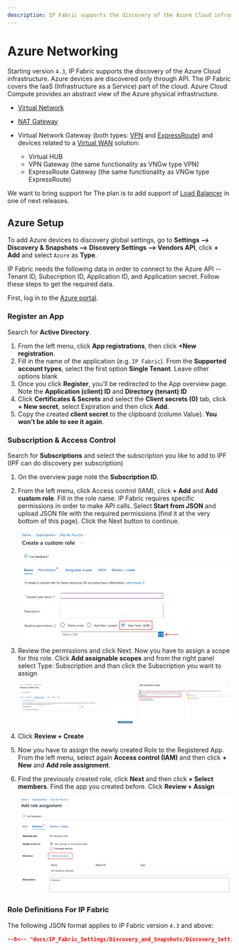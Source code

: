```yaml
---
description: IP Fabric supports the discovery of the Azure Cloud infrastructure. Azure devices are discovered only through API. The IP Fabric covers the IaaS part of...
---
```


# Azure Networking

Starting version `4.3`, IP Fabric supports the discovery of the Azure Cloud
infrastructure. Azure devices are discovered only through API. The IP
Fabric covers the IaaS (Infrastructure as a Service) part of the cloud.
Azure Cloud Compute provides an abstract view of the Azure physical
infrastructure.

- [Virtual Network](https://docs.microsoft.com/en-us/azure/virtual-network/virtual-networks-overview)
- [NAT Gateway](https://docs.microsoft.com/en-us/azure/virtual-network/nat-gateway/nat-gateway-resource)
- Virtual Network Gateway (both types: [VPN](https://docs.microsoft.com/en-us/azure/vpn-gateway/) and [ExpressRoute](https://docs.microsoft.com/en-us/azure/expressroute/expressroute-about-virtual-network-gateways)) and devices related to a [Virtual WAN](https://docs.microsoft.com/en-us/azure/virtual-wan/virtual-wan-about) solution:

  - Virtual HUB
  - VPN Gateway (the same functionality as VNGw type VPN)
  - ExpressRoute Gateway (the same functionality as VNGw type ExpressRoute)

We want to bring support for The plan is to add support of [Load Balancer](https://docs.microsoft.com/en-us/azure/load-balancer/load-balancer-overview) in one of next releases.

## Azure Setup

To add Azure devices to discovery global settings, go to **Settings -->
Discovery & Snapshots --> Discovery Settings --> Vendors API**, click **+ Add** and select `Azure` as **Type**.

IP Fabric needs the following data in order to connect to the Azure API
-- Tenant ID, Subscription ID, Application ID, and Application secret.
Follow these steps to get the required data.

First, log in to the [Azure portal](https://portal.azure.com/).

### Register an App

Search for **Active Directory**.

1. From the left menu, click **App registrations**, then click **+New registration**.
2. Fill in the name of the application (e.g. `IP Fabric`). From the **Supported account types**, select the first option **Single Tenant**. Leave other options blank
3. Once you click **Register**, you’ll be redirected to the App overview page. Note the **Application (client) ID** and **Directory (tenant) ID**
4. Click **Certificates & Secrets** and select the **Client secrets (0)** tab, click **+ New secret**, select Expiration and then click **Add**.
5. Copy the created **client secret** to the clipboard (column Value). **You won’t be able to see it again**.

### Subscription & Access Control

Search for **Subscriptions** and select the subscription you like to add to IPF (IPF can do discovery per subscription)

1. On the overview page note the **Subscription ID**.
2. From the left menu, click Access control (IAM), click **+ Add** and **Add custom role**. Fill in the role name. IP Fabric requires specific permissions in order to make API calls. Select **Start from JSON** and upload JSON file with the required permissions (find it at the very bottom of this page). Click the Next button to continue.

   ![Creating Custom Role](azure/create_custom_role.png)

3. Review the permissions and click Next. Now you have to assign a scope for this role. Click **Add assignable scopes** and from the right panel select Type: Subscription and than click the Subscription you want to assign

   ![Assigning Scopes](azure/assign_scopes.png)

4. Click **Review + Create**
5. Now you have to assign the newly created Role to the Registered App. From the left menu, select again **Access control (IAM)** and then click **+ New** and **Add role assignment**.
6. Find the previously created role, click **Next** and then click **+ Select members**. Find the app you created before. Click **Review + Assign**

   ![Add Role assignment](azure/add_role_assignment.png)

### Role Definitions For IP Fabric

The following JSON format applies to IP Fabric version `4.3` and above:

```json title="azure-role-4_3.json"
--8<-- "docs/IP_Fabric_Settings/Discovery_and_Snapshots/Discovery_Settings/Vendors_API/azure/azure-role-4_3.json"
```
